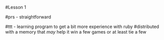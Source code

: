 #Lesson 1

#prs - straightforward

#ttt - learning program to get a bit more experience with ruby
#distributed with a memory that *may* help it win a few games or at least tie a few
